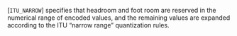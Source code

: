 [`ITU_NARROW`] specifies that headroom and foot
room are reserved in the numerical range of encoded values, and the
remaining values are expanded according to the ITU “narrow range”
quantization rules.